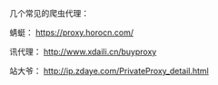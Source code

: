 

几个常见的爬虫代理： 


蜻蜓：
https://proxy.horocn.com/

讯代理：
http://www.xdaili.cn/buyproxy

站大爷：
http://ip.zdaye.com/PrivateProxy_detail.html

